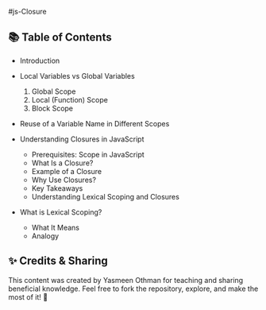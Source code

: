 #js-Closure

## 📚 Table of Contents

- Introduction
- Local Variables vs Global Variables

  1. Global Scope
  2. Local (Function) Scope
  3. Block Scope

- Reuse of a Variable Name in Different Scopes
- Understanding Closures in JavaScript

  - Prerequisites: Scope in JavaScript
  - What Is a Closure?
  - Example of a Closure
  - Why Use Closures?
  - Key Takeaways
  - Understanding Lexical Scoping and Closures

- What is Lexical Scoping?
  - What It Means
  - Analogy

## ✨ Credits & Sharing

This content was created by Yasmeen Othman for teaching and sharing beneficial knowledge.
Feel free to fork the repository, explore, and make the most of it! 🌱
